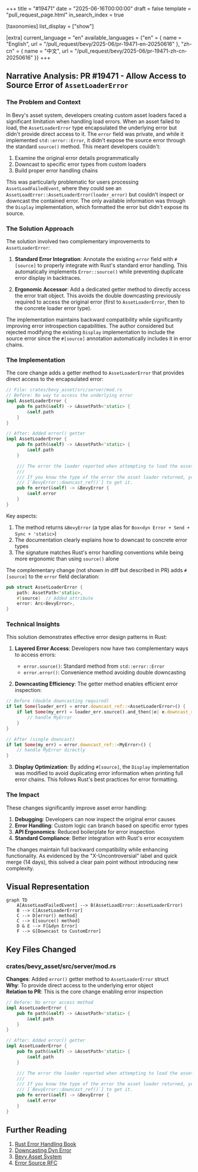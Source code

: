 +++
title = "#19471"
date = "2025-06-16T00:00:00"
draft = false
template = "pull_request_page.html"
in_search_index = true

[taxonomies]
list_display = ["show"]

[extra]
current_language = "en"
available_languages = {"en" = { name = "English", url = "/pull_request/bevy/2025-06/pr-19471-en-20250616" }, "zh-cn" = { name = "中文", url = "/pull_request/bevy/2025-06/pr-19471-zh-cn-20250616" }}
+++

## Narrative Analysis: PR #19471 - Allow Access to Source Error of `AssetLoaderError`

### The Problem and Context
In Bevy's asset system, developers creating custom asset loaders faced a significant limitation when handling load errors. When an asset failed to load, the `AssetLoaderError` type encapsulated the underlying error but didn't provide direct access to it. The `error` field was private, and while it implemented `std::error::Error`, it didn't expose the source error through the standard `source()` method. This meant developers couldn't:

1. Examine the original error details programmatically
2. Downcast to specific error types from custom loaders
3. Build proper error handling chains

This was particularly problematic for users processing `AssetLoadFailedEvent`, where they could see an `AssetLoadError::AssetLoaderError(loader_error)` but couldn't inspect or downcast the contained error. The only available information was through the `Display` implementation, which formatted the error but didn't expose its source.

### The Solution Approach
The solution involved two complementary improvements to `AssetLoaderError`:

1. **Standard Error Integration**: Annotate the existing `error` field with `#[source]` to properly integrate with Rust's standard error handling. This automatically implements `Error::source()` while preventing duplicate error display in backtraces.

2. **Ergonomic Accessor**: Add a dedicated getter method to directly access the error trait object. This avoids the double downcasting previously required to access the original error (first to `AssetLoaderError`, then to the concrete loader error type).

The implementation maintains backward compatibility while significantly improving error introspection capabilities. The author considered but rejected modifying the existing `Display` implementation to include the source error since the `#[source]` annotation automatically includes it in error chains.

### The Implementation
The core change adds a getter method to `AssetLoaderError` that provides direct access to the encapsulated error:

```rust
// File: crates/bevy_asset/src/server/mod.rs
// Before: No way to access the underlying error
impl AssetLoaderError {
    pub fn path(&self) -> &AssetPath<'static> {
        &self.path
    }
}

// After: Added error() getter
impl AssetLoaderError {
    pub fn path(&self) -> &AssetPath<'static> {
        &self.path
    }

    /// The error the loader reported when attempting to load the asset.
    ///
    /// If you know the type of the error the asset loader returned, you can use
    /// [`BevyError::downcast_ref()`] to get it.
    pub fn error(&self) -> &BevyError {
        &self.error
    }
}
```

Key aspects:
1. The method returns `&BevyError` (a type alias for `Box<dyn Error + Send + Sync + 'static>`)
2. The documentation clearly explains how to downcast to concrete error types
3. The signature matches Rust's error handling conventions while being more ergonomic than using `source()` alone

The complementary change (not shown in diff but described in PR) adds `#[source]` to the `error` field declaration:
```rust
pub struct AssetLoaderError {
    path: AssetPath<'static>,
    #[source]  // Added attribute
    error: Arc<BevyError>,
}
```

### Technical Insights
This solution demonstrates effective error design patterns in Rust:

1. **Layered Error Access**: Developers now have two complementary ways to access errors:
   - `error.source()`: Standard method from `std::error::Error`
   - `error.error()`: Convenience method avoiding double downcasting

2. **Downcasting Efficiency**: The getter method enables efficient error inspection:
```rust
// Before (double downcasting required)
if let Some(loader_err) = error.downcast_ref::<AssetLoaderError>() {
    if let Some(my_err) = loader_err.source().and_then(|e| e.downcast_ref::<MyError>()) {
        // handle MyError
    }
}

// After (single downcast)
if let Some(my_err) = error.downcast_ref::<MyError>() {
    // handle MyError directly
}
```

3. **Display Optimization**: By adding `#[source]`, the `Display` implementation was modified to avoid duplicating error information when printing full error chains. This follows Rust's best practices for error formatting.

### The Impact
These changes significantly improve asset error handling:
1. **Debugging**: Developers can now inspect the original error causes
2. **Error Handling**: Custom logic can branch based on specific error types
3. **API Ergonomics**: Reduced boilerplate for error inspection
4. **Standard Compliance**: Better integration with Rust's error ecosystem

The changes maintain full backward compatibility while enhancing functionality. As evidenced by the "X-Uncontroversial" label and quick merge (14 days), this solved a clear pain point without introducing new complexity.

## Visual Representation

```mermaid
graph TD
    A[AssetLoadFailedEvent] --> B(AssetLoadError::AssetLoaderError)
    B --> C[AssetLoaderError]
    C --> D[error() method]
    C --> E[source() method]
    D & E --> F[&dyn Error]
    F --> G[Downcast to CustomError]
```

## Key Files Changed

### crates/bevy_asset/src/server/mod.rs
**Changes**: Added `error()` getter method to `AssetLoaderError` struct  
**Why**: To provide direct access to the underlying error object  
**Relation to PR**: This is the core change enabling error inspection

```rust
// Before: No error access method
impl AssetLoaderError {
    pub fn path(&self) -> &AssetPath<'static> {
        &self.path
    }
}

// After: Added error() getter
impl AssetLoaderError {
    pub fn path(&self) -> &AssetPath<'static> {
        &self.path
    }

    /// The error the loader reported when attempting to load the asset.
    ///
    /// If you know the type of the error the asset loader returned, you can use
    /// [`BevyError::downcast_ref()`] to get it.
    pub fn error(&self) -> &BevyError {
        &self.error
    }
}
```

## Further Reading
1. [Rust Error Handling Book](https://doc.rust-lang.org/book/ch09-00-error-handling.html)
2. [Downcasting Dyn Error](https://doc.rust-lang.org/std/error/trait.Error.html#method.downcast_ref)
3. [Bevy Asset System](https://bevyengine.org/learn/book/next/assets/)
4. [Error Source RFC](https://github.com/rust-lang/rfcs/blob/master/text/2504-fix-error.md)